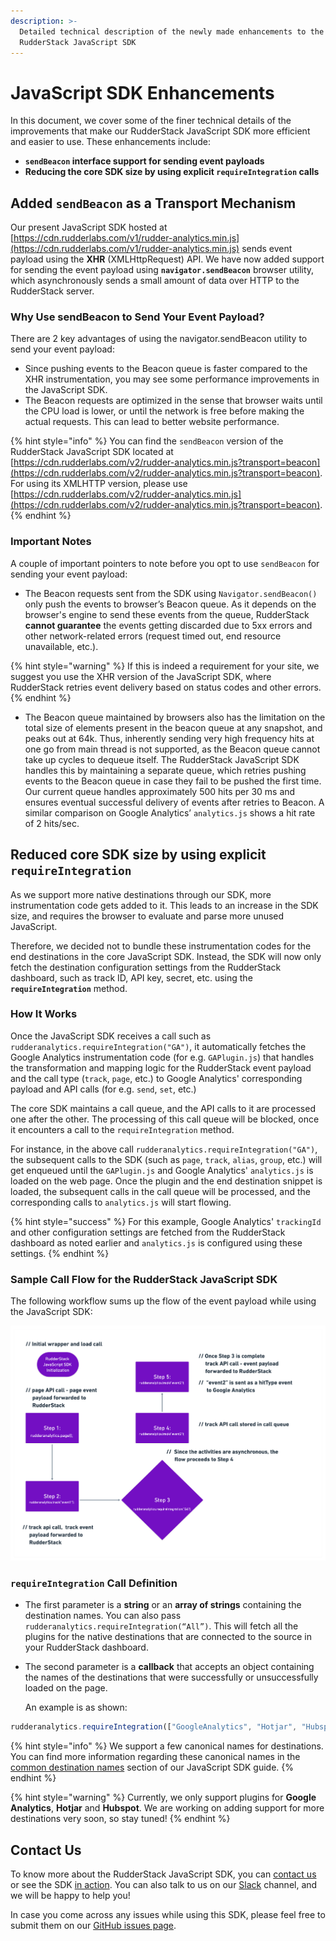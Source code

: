 ```yaml
---
description: >-
  Detailed technical description of the newly made enhancements to the
  RudderStack JavaScript SDK
---
```


# JavaScript SDK Enhancements

In this document, we cover some of the finer technical details of the improvements that make our RudderStack JavaScript SDK more efficient and easier to use. These enhancements include:

* **`sendBeacon` interface support for sending event payloads**
* **Reducing the core SDK size by using explicit `requireIntegration` calls**

## **Added `sendBeacon` as a Transport Mechanism**

Our present JavaScript SDK hosted at [https://cdn.rudderlabs.com/v1/rudder-analytics.min.js](https://cdn.rudderlabs.com/v1/rudder-analytics.min.js) sends event payload using the **XHR** \(XMLHttpRequest\) API. We have now added support for sending the event payload using **`navigator.sendBeacon`** browser utility, which asynchronously sends a small amount of data over HTTP to the RudderStack server.

### Why Use sendBeacon to Send Your Event Payload?

There are 2 key advantages of using the navigator.sendBeacon utility to send your event payload:

* Since pushing events to the Beacon queue is faster compared to the XHR instrumentation, you may see some performance improvements in the JavaScript SDK. 
* The Beacon requests are optimized in the sense that browser waits until the CPU load is lower, or until the network is free before making the actual requests. This can lead to better website performance.

{% hint style="info" %}
You can find the `sendBeacon` version of the RudderStack JavaScript SDK located at [https://cdn.rudderlabs.com/v2/rudder-analytics.min.js?transport=beacon](https://cdn.rudderlabs.com/v2/rudder-analytics.min.js?transport=beacon). For using its XMLHTTP version, please use [https://cdn.rudderlabs.com/v2/rudder-analytics.min.js](https://cdn.rudderlabs.com/v2/rudder-analytics.min.js?transport=beacon). 
{% endhint %}

### Important Notes

A couple of important pointers to note before you opt to use `sendBeacon` for sending your event payload:

* The Beacon requests sent from the SDK using `Navigator.sendBeacon()` only push the events to browser’s Beacon queue. As it depends on the browser's engine to send these events from the queue, RudderStack **cannot guarantee** the events getting discarded due to 5xx errors and other network-related errors \(request timed out, end resource unavailable, etc.\). 

{% hint style="warning" %}
If this is indeed a requirement for your site, we suggest you use the XHR version of the JavaScript SDK, where RudderStack retries event delivery based on status codes and other errors. 
{% endhint %}

* The Beacon queue maintained by browsers also has the limitation on the total size of elements present in the beacon queue at any snapshot, and peaks out at 64k. Thus, inherently sending very high frequency hits at one go from main thread is not supported, as the Beacon queue cannot take up cycles to dequeue itself.   The RudderStack JavaScript SDK handles this by maintaining a separate queue, which retries pushing events to the Beacon queue in case they fail to be pushed the first time. Our current queue handles approximately 500 hits per 30 ms and ensures eventual successful delivery of events after retries to Beacon. A similar comparison on Google Analytics’ `analytics.js` shows a hit rate of 2 hits/sec.

## Reduced **core SDK size by using explicit `requireIntegration`**

As we support more native destinations through our SDK, more instrumentation code gets added to it. This leads to an increase in the SDK size, and requires the browser to evaluate and parse more unused JavaScript.  

Therefore, we decided not to bundle these instrumentation codes for the end destinations in the core JavaScript SDK. Instead, the SDK will now only fetch the destination configuration settings from the RudderStack dashboard, such as track ID, API key, secret, etc. using the **`requireIntegration`** method.

### How It Works

Once the JavaScript SDK receives a call such as `rudderanalytics.requireIntegration("GA")`,  it automatically fetches the Google Analytics instrumentation code \(for e.g. `GAPlugin.js`\) that handles the transformation and mapping logic for the RudderStack event payload and the call type \(`track`, `page`, etc.\) to Google Analytics' corresponding payload and API calls \(for e.g. `send`, `set`, etc.\) 

The core SDK maintains a call queue, and the API calls to it are processed one after the other. The processing of this call queue will be blocked, once it encounters a call to the `requireIntegration` method. 

For instance, in the above call `rudderanalytics.requireIntegration("GA")`, the subsequent calls to the SDK \(such as `page`, `track`, `alias`, `group`, etc.\) will get enqueued until the `GAPlugin.js` and Google Analytics' `analytics.js` is loaded on the web page. Once the plugin and the end destination snippet is loaded, the subsequent calls in the call queue will be processed, and the corresponding calls to `analytics.js` will start flowing.

{% hint style="success" %}
For this example, Google Analytics' `trackingId` and other configuration settings are fetched from the RudderStack dashboard as noted earlier and `analytics.js` is configured using these settings.
{% endhint %}

### Sample Call Flow for the RudderStack JavaScript SDK

The following workflow sums up the flow of the event payload while using the JavaScript SDK:

![JavaScript SDK Workflow](../../.gitbook/assets/js-sdk-workflow.png)

### `requireIntegration` Call Definition

* The first parameter is a **string** or an **array of strings** containing the destination names. You can also pass `rudderanalytics.requireIntegration(“All”)`. This will fetch all the plugins for the native destinations that are connected to the source in your RudderStack dashboard.
* The second parameter is a **callback** that accepts an object containing the names of the destinations that were successfully or unsuccessfully loaded on the page.

  
  An example is as shown:

```javascript
rudderanalytics.requireIntegration(["GoogleAnalytics", "Hotjar", "Hubspot"], function(object){console.log(JSON.stringify(object))})
```

{% hint style="info" %}
We support a few canonical names for destinations. You can find more information regarding these canonical names in the [common destination names](https://docs.rudderstack.com/rudderstack-sdk-integration-guides/rudderstack-javascript-sdk#4-2-common-destination-names) section of our JavaScript SDK guide.
{% endhint %}

{% hint style="warning" %}
Currently, we only support plugins for **Google Analytics**, **Hotjar** and **Hubspot**. We are working on adding support for more destinations very soon, so stay tuned!
{% endhint %}

## **Contact Us**

To know more about the RudderStack JavaScript SDK, you can [contact us](mailto:%20contact@rudderstack.com) or see the SDK [in action](https://rudderstack.com/request-a-demo). You can also talk to us on our [Slack](https://resources.rudderstack.com/join-rudderstack-slack) channel, and we will be happy to help you!

In case you come across any issues while using this SDK, please feel free to submit them on our [GitHub issues page](https://github.com/rudderlabs/rudder-sdk-js/issues).


